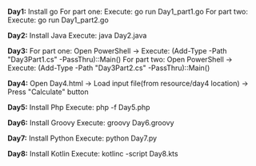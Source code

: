**Day1:**
Install go
For part one: 
    Execute: go run Day1_part1.go
For part two: 
    Execute: go run Day1_part2.go

**Day2:**
Install Java
Execute: java Day2.java

**Day3:**
For part one: 
    Open PowerShell -> Execute: (Add-Type -Path "Day3Part1.cs" -PassThru)::Main()
For part two: 
    Open PowerShell -> Execute: (Add-Type -Path "Day3Part2.cs" -PassThru)::Main()

**Day4:**
Open Day4.html -> Load input file(from resource/day4 location) -> Press "Calculate" button

**Day5:**
Install Php
Execute: php -f Day5.php

**Day6:**
Install Groovy
Execute: groovy Day6.groovy

**Day7:**
Install Python
Execute: python Day7.py

**Day8:**
Install Kotlin
Execute: kotlinc -script Day8.kts